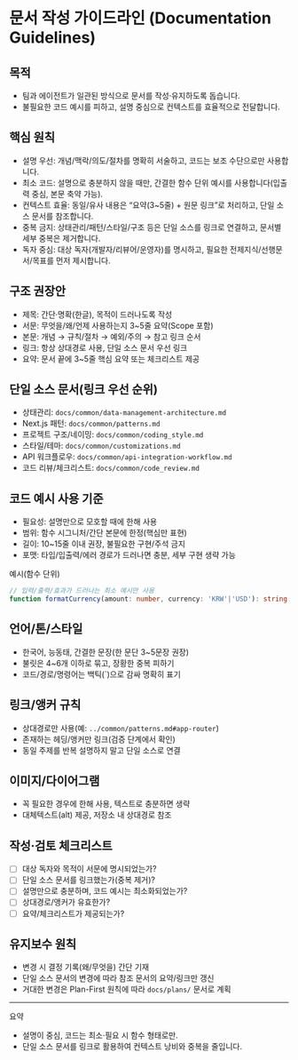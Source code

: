 # 문서 작성 가이드라인 (Documentation Guidelines)

## 목적
- 팀과 에이전트가 일관된 방식으로 문서를 작성·유지하도록 돕습니다.
- 불필요한 코드 예시를 피하고, 설명 중심으로 컨텍스트를 효율적으로 전달합니다.

## 핵심 원칙
- 설명 우선: 개념/맥락/의도/절차를 명확히 서술하고, 코드는 보조 수단으로만 사용합니다.
- 최소 코드: 설명으로 충분하지 않을 때만, 간결한 함수 단위 예시를 사용합니다(입출력 중심, 본문 축약 가능).
- 컨텍스트 효율: 동일/유사 내용은 “요약(3~5줄) + 원문 링크”로 처리하고, 단일 소스 문서를 참조합니다.
- 중복 금지: 상태관리/패턴/스타일/구조 등은 단일 소스를 링크로 연결하고, 문서별 세부 중복은 제거합니다.
- 독자 중심: 대상 독자(개발자/리뷰어/운영자)를 명시하고, 필요한 전제지식/선행문서/목표를 먼저 제시합니다.

## 구조 권장안
- 제목: 간단·명확(한글), 목적이 드러나도록 작성
- 서문: 무엇을/왜/언제 사용하는지 3~5줄 요약(Scope 포함)
- 본문: 개념 → 규칙/절차 → 예외/주의 → 참고 링크 순서
- 링크: 항상 상대경로 사용, 단일 소스 문서 우선 링크
- 요약: 문서 끝에 3~5줄 핵심 요약 또는 체크리스트 제공

## 단일 소스 문서(링크 우선 순위)
- 상태관리: `docs/common/data-management-architecture.md`
- Next.js 패턴: `docs/common/patterns.md`
- 프로젝트 구조/네이밍: `docs/common/coding_style.md`
- 스타일/테마: `docs/common/customizations.md`
- API 워크플로우: `docs/common/api-integration-workflow.md`
- 코드 리뷰/체크리스트: `docs/common/code_review.md`

## 코드 예시 사용 기준
- 필요성: 설명만으로 모호할 때에 한해 사용
- 범위: 함수 시그니처/간단 본문에 한정(핵심만 표현)
- 길이: 10~15줄 이내 권장, 불필요한 구현/주석 금지
- 포맷: 타입/입출력/에러 경로가 드러나면 충분, 세부 구현 생략 가능

예시(함수 단위)
```ts
// 입력/출력/효과가 드러나는 최소 예시만 사용
function formatCurrency(amount: number, currency: 'KRW'|'USD'): string
```

## 언어/톤/스타일
- 한국어, 능동태, 간결한 문장(한 문단 3~5문장 권장)
- 불릿은 4~6개 이하로 묶고, 장황한 중복 피하기
- 코드/경로/명령어는 백틱(`)으로 감싸 명확히 표기

## 링크/앵커 규칙
- 상대경로만 사용(예: `../common/patterns.md#app-router`)
- 존재하는 헤딩/앵커만 링크(검증 단계에서 확인)
- 동일 주제를 반복 설명하지 말고 단일 소스로 연결

## 이미지/다이어그램
- 꼭 필요한 경우에 한해 사용, 텍스트로 충분하면 생략
- 대체텍스트(alt) 제공, 저장소 내 상대경로 참조

## 작성·검토 체크리스트
- [ ] 대상 독자와 목적이 서문에 명시되었는가?
- [ ] 단일 소스 문서를 링크했는가(중복 제거)?
- [ ] 설명만으로 충분하며, 코드 예시는 최소화되었는가?
- [ ] 상대경로/앵커가 유효한가?
- [ ] 요약/체크리스트가 제공되는가?

## 유지보수 원칙
- 변경 시 결정 기록(왜/무엇을) 간단 기재
- 단일 소스 문서의 변경에 따라 참조 문서의 요약/링크만 갱신
- 거대한 변경은 Plan-First 원칙에 따라 `docs/plans/` 문서로 계획

---

요약
- 설명이 중심, 코드는 최소·필요 시 함수 형태로만.
- 단일 소스 문서를 링크로 활용하여 컨텍스트 낭비와 중복을 줄입니다.
